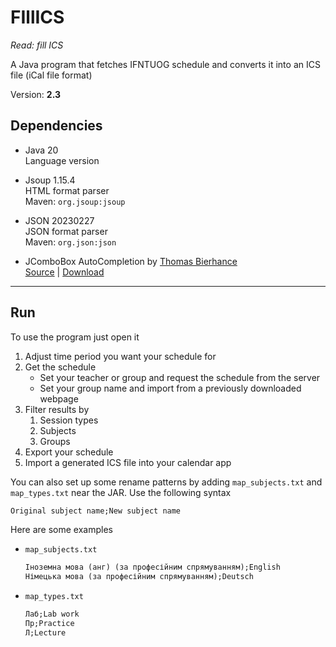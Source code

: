 # FIllICS

*Read: fill ICS*

A Java program that fetches IFNTUOG schedule and converts it into an ICS file (iCal file format)

Version: **2.3**

## Dependencies

- Java 20\
  Language version

- Jsoup 1.15.4\
  HTML format parser\
  Maven: `org.jsoup:jsoup`

- JSON 20230227\
  JSON format parser\
  Maven: `org.json:json`

- JComboBox AutoCompletion by [Thomas Bierhance](mailto:thomas@orbital-computer.de)\
  [Source](http://www.orbital-computer.de/JComboBox) | [Download](http://www.orbital-computer.de/JComboBox/source/AutoCompletion.java)

---

## Run

To use the program just open it

1. Adjust time period you want your schedule for
2. Get the schedule
    - Set your teacher or group and request the schedule from the server
    - Set your group name and import from a previously downloaded webpage
3. Filter results by
    1. Session types
    2. Subjects
    3. Groups
4. Export your schedule
5. Import a generated ICS file into your calendar app

You can also set up some rename patterns by adding `map_subjects.txt` and `map_types.txt` near the JAR. Use the
following syntax

```txt
Original subject name;New subject name
```

Here are some examples

- `map_subjects.txt`

    ```txt
    Іноземна мова (анг) (за професійним спрямуванням);English
    Німецька мова (за професійним спрямуванням);Deutsch
    ```

- `map_types.txt`

    ```txt
    Лаб;Lab work
    Пр;Practice
    Л;Lecture
    ```